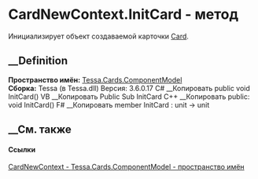# CardNewContext.InitCard - метод
Инициализирует объект создаваемой карточки
[Card](P_Tessa_Cards_ComponentModel_CardNewContext_Card.htm).
## __Definition
 **Пространство имён:**
[Tessa.Cards.ComponentModel](N_Tessa_Cards_ComponentModel.htm)  
 **Сборка:** Tessa (в Tessa.dll) Версия: 3.6.0.17
C# __Копировать
     public void InitCard()
VB __Копировать
     Public Sub InitCard
C++ __Копировать
     public:
    void InitCard()
F# __Копировать
     member InitCard : unit -> unit 
## __См. также
#### Ссылки
[CardNewContext - ](T_Tessa_Cards_ComponentModel_CardNewContext.htm)
[Tessa.Cards.ComponentModel - пространство
имён](N_Tessa_Cards_ComponentModel.htm)
